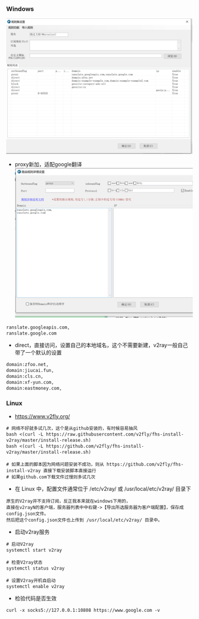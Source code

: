 ### Windows

![img.png](image/v2ray1.png)

- proxy新加，适配google翻译
  ![img.png](image/v2ray2.png)

```
ranslate.googleapis.com,
ranslate.google.com
```

- direct，直接访问，设置自己的本地域名，这个不需要新建，v2ray一般自己带了一个默认的设置

```
domain:zfoo.net,
domain:jiucai.fun,
domain:cls.cn,
domain:xf-yun.com,
domain:eastmoney.com,
```

### Linux

- https://www.v2fly.org/
```
# 网络不好就多试几次，这个是从github安装的，有时候容易抽风
bash <(curl -L https://raw.githubusercontent.com/v2fly/fhs-install-v2ray/master/install-release.sh)
bash <(curl -L https://github.com/v2fly/fhs-install-v2ray/master/install-release.sh)

# 如果上面的脚本因为网络问题安装不成功，则从 https://github.com/v2fly/fhs-install-v2ray 直接下载安装脚本直接运行
# 如果github.com下载文件过慢则多试几次
```

- 在 Linux 中，配置文件通常位于 /etc/v2ray/ 或 /usr/local/etc/v2ray/ 目录下
```
原生的V2ray并不支持订阅，反正我本来就在windows下用的，
直接在v2rayN的客户端，服务器列表中中右键->【导出所选服务器为客户端配置】，保存成config.json文件。
然后把这个config.json文件也上传到 /usr/local/etc/v2ray/ 目录中。
```

- 启动v2ray服务
```
# 启动V2ray
systemctl start v2ray

# 检查V2ray状态
systemctl status v2ray

# 设置V2ray开机自启动
systemctl enable v2ray

```

- 检验代码是否生效

```
curl -x socks5://127.0.0.1:10808 https://www.google.com -v
```
